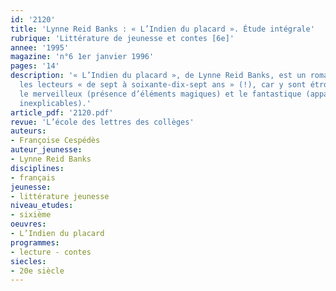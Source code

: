 ```yaml
---
id: '2120'
title: 'Lynne Reid Banks : « L’Indien du placard ». Étude intégrale'
rubrique: 'Littérature de jeunesse et contes [6e]'
annee: '1995'
magazine: 'n°6 1er janvier 1996'
pages: '14'
description: '« L’Indien du placard », de Lynne Reid Banks, est un roman qui séduira
  les lecteurs « de sept à soixante-dix-sept ans » (!), car y sont étroitement mêlés
  le merveilleux (présence d’éléments magiques) et le fantastique (apparition de phénomènes
  inexplicables).'
article_pdf: '2120.pdf'
revue: 'L’école des lettres des collèges'
auteurs:
- Françoise Cespédès
auteur_jeunesse:
- Lynne Reid Banks
disciplines:
- français
jeunesse:
- littérature jeunesse
niveau_etudes:
- sixième
oeuvres:
- L’Indien du placard
programmes:
- lecture - contes
siecles:
- 20e siècle
---
```


